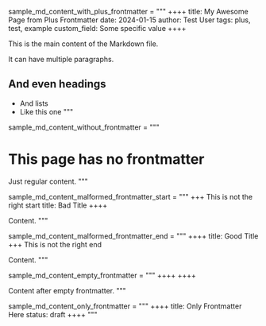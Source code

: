 sample_md_content_with_plus_frontmatter = """
++++
title: My Awesome Page from Plus Frontmatter
date: 2024-01-15
author: Test User
tags: plus, test, example
custom_field: Some specific value
++++

This is the main content of the Markdown file.

It can have multiple paragraphs.

## And even headings

- And lists
- Like this one
"""

sample_md_content_without_frontmatter = """
# This page has no frontmatter

Just regular content.
"""

sample_md_content_malformed_frontmatter_start = """
+++ This is not the right start
title: Bad Title
++++

Content.
"""

sample_md_content_malformed_frontmatter_end = """
++++
title: Good Title
+++ This is not the right end

Content.
"""

sample_md_content_empty_frontmatter = """
++++
++++

Content after empty frontmatter.
"""

sample_md_content_only_frontmatter = """
++++
title: Only Frontmatter Here
status: draft
++++
"""